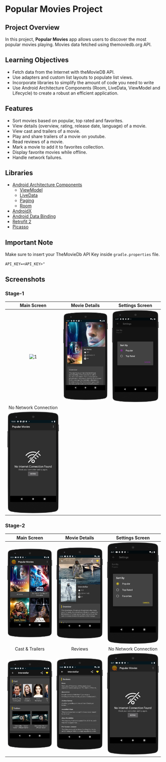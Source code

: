 # Popular Movies Project

## Project Overview

In this project, **Popular Movies** app allows users to discover the most popular movies playing. Movies data fetched using themoviedb.org API.

## Learning Objectives
- Fetch data from the Internet with theMovieDB API.
- Use adapters and custom list layouts to populate list views.
- Incorporate libraries to simplify the amount of code you need to write
- Use Android Architecture Components (Room, LiveData, ViewModel and Lifecycle) to create a robust an efficient application.

## Features
- Sort movies based on popular, top rated and favorites.
- View details (overview, rating, release date, language) of a movie.
- View cast and trailers of a movie.
- Play and share trailers of a movie on youtube.
- Read reviews of a movie.
- Mark a movie to add it to favorites collection.
- Display favorite movies while offline.
- Handle network failures.

## Libraries
- [Android Architecture Components](https://developer.android.com/topic/libraries/architecture/) 
    * [ViewModel](https://developer.android.com/topic/libraries/architecture/viewmodel)
    * [LiveData](https://developer.android.com/topic/libraries/architecture/livedata)
    * [Paging](https://developer.android.com/topic/libraries/architecture/paging/) 
    * [Room](https://developer.android.com/topic/libraries/architecture/room)
- [AndroidX](https://developer.android.com/jetpack/androidx/) 
- [Android Data Binding](https://developer.android.com/topic/libraries/data-binding/)
- [Retrofit 2](http://square.github.io/retrofit/)
- [Picasso](http://square.github.io/picasso/)

## Important Note
Make sure to insert your TheMovieDb API Key inside `gradle.properties` file.

```
API_KEY=<API_KEY>"
```

## Screenshots

### Stage-1
| Main Screen | Movie Details |  Settings Screen |
|:-:|:-:|:-:|
| ![1](demo/main_screen.png?raw=true) | ![2](demo/detail_screen.png?raw=true) | ![3](demo/settings_screen.png?raw=true) |
| No Network Connection |
| ![4](demo/no_network_screen.png?raw=true) |

### Stage-2
| Main Screen | Movie Details |  Settings Screen |
|:-:|:-:|:-:|
| ![1](demo/main_screen_stage2.png?raw=true) | ![2](demo/detail_screen_stage2.png?raw=true) | ![3](demo/settings_screen_stage2.png?raw=true) |
| Cast & Trailers | Reviews | No Network Connection |
| ![4](demo/cast_and_trailer_stage2.png?raw=true) | ![5](demo/reviews_stage2.png?raw=true) | ![6](demo/no_network_screen_stage2.png?raw=true) |
